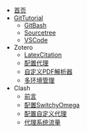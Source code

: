 <!-- docs/_sidebar.md -->

* [首页](/)
* [GitTutorial](/01_GitTutorial/01_GitTutorial.md)
  * [GitBash](/01_GitTutorial/02_GitBash.md)
  * [Sourcetree](/01_GitTutorial/03_Sourcetree.md)
  * [VSCode](/01_GitTutorial/04_VSCode.md)
* Zotero
  * [LatexCitation](/03_Zotero/01_LatexCitation.md)
  * [配置代理](/03_Zotero/02_配置代理.md)
  * [自定义PDF解析器](/03_Zotero/03_自定义PDF解析器.md)
  * [多环境管理](/03_Zotero/多环境管理.md)
* Clash
  * [前言](/04_Clash/01_前言.md)
  * [配置SwitchyOmega](/04_Clash/02_配置SwitchyOmega.md)
  * [配置自定义代理](/04_Clash/03_配置自定义代理.md)
  * [代理系统流量](/04_Clash/04_代理系统流量.md)
